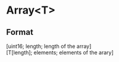 # Array\<T\>
## Format
[uint16; length; length of the array]\
[T[length]; elements; elements of the arary]